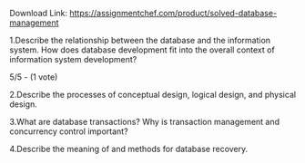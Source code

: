 Download Link: https://assignmentchef.com/product/solved-database-management
<br>
<p class="title">1.Describe the relationship between the database and the information system. How does database development fit into the overall context of information system development?

5/5 - (1 vote)




2.Describe the processes of conceptual design, logical design, and physical design.

3.What are database transactions? Why is transaction management and concurrency control important?

4.Describe the meaning of and methods for database recovery.